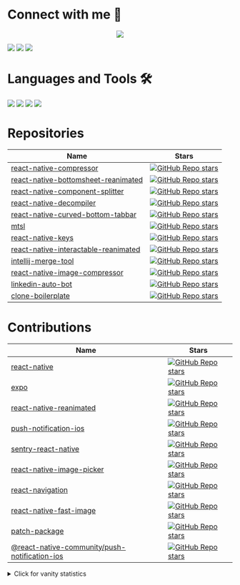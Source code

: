 # Connect with me :speech_balloon:

<p align="center">
<a href="https://stackoverflow.com/users/8079868/muhammad-numan"><img src="https://github-readme-stackoverflow.vercel.app/?userID=8079868" /></a>
</p>

  [<img src="https://img.shields.io/badge/linkedin-%230077B5.svg?&style=for-the-badge&logo=linkedin&logoColor=white">](https://www.linkedin.com/in/nomi9995) [<img src="https://img.shields.io/website?label=numan.dev&style=for-the-badge&logo=google%20chrome&url=https://numan.dev">](https://numan.dev) [<img src="https://img.shields.io/badge/muhammadnuman70@gmail.com-red?style=for-the-badge&logo=Gmail&logoColor=white&link=mailto:muhammadnuman70@gmail.com">](mailto:muhammadnuman70@gmail.com)

# Languages and Tools 🛠
  <div display="flex">
    <img src="https://img.shields.io/badge/javascript%20-%23F7DF1E.svg?&style=for-the-badge&logo=javascript&logoColor=black">
    <img src="https://img.shields.io/badge/typescript%20-%23007ACC.svg?&style=for-the-badge&logo=typescript&logoColor=white">
    <img src="https://img.shields.io/badge/react/react%20native%20-%2361DAFB.svg?&style=for-the-badge&logo=react&logoColor=white">
    <img src="https://img.shields.io/badge/Node.js-43853D.svg?&style=for-the-badge&logo=node.js&logoColor=white">
  </div>

# Repositories

| Name                                                                                                               | Stars                                                                                                                                                                                                                                                                            |
| ------------------------------------------------------------------------------------------------------------------ | -------------------------------------------------------------------------------------------------------------------------------------------------------------------------------------------------------------------------------------------------------------------------------- |
| [react-native-compressor](https://github.com/Shobbak/react-native-compressor)                            | [![GitHub Repo stars](https://img.shields.io/github/stars/Shobbak/react-native-compressor?color=black&label=%F0%9F%8C%9F&style=for-the-badge)](https://github.com/Shobbak/react-native-compressor)       
| [react-native-bottomsheet-reanimated](https://github.com/nomi9995/react-native-bottomsheet-reanimated)   | [![GitHub Repo stars](https://img.shields.io/github/stars/nomi9995/react-native-bottomsheet-reanimated?color=black&label=%F0%9F%8C%9F&style=for-the-badge)](https://github.com/nomi9995/react-native-bottomsheet-reanimated)   |                      |
| [react-native-component-splitter](https://github.com/nomi9995/react-native-component-splitter)           | [![GitHub Repo stars](https://img.shields.io/github/stars/nomi9995/react-native-component-splitter?color=black&label=%F0%9F%8C%9F&style=for-the-badge)](https://github.com/nomi9995/react-native-component-splitter)           |
| [react-native-decompiler](https://github.com/nomi9995/react-native-decompiler)                           | [![GitHub Repo stars](https://img.shields.io/github/stars/nomi9995/react-native-decompiler?color=black&label=%F0%9F%8C%9F&style=for-the-badge)](https://github.com/nomi9995/react-native-decompiler)                           | .   |
| [react-native-curved-bottom-tabbar](https://github.com/nomi9995/react-native-curved-bottom-tabbar)       | [![GitHub Repo stars](https://img.shields.io/github/stars/nomi9995/react-native-curved-bottom-tabbar?color=black&label=%F0%9F%8C%9F&style=for-the-badge)](https://github.com/nomi9995/react-native-curved-bottom-tabbar)       | .   |
| [mtsl](https://github.com/nomi9995/mtsl)                                                                 | [![GitHub Repo stars](https://img.shields.io/github/stars/nomi9995/mtsl?color=black&label=%F0%9F%8C%9F&style=for-the-badge)](https://github.com/nomi9995/mtsl)                                                                 |
| [react-native-keys](https://github.com/nomi9995/react-native-keys)                                       | [![GitHub Repo stars](https://img.shields.io/github/stars/nomi9995/react-native-keys?color=black&label=%F0%9F%8C%9F&style=for-the-badge)](https://github.com/nomi9995/react-native-keys)                                       |
| [react-native-interactable-reanimated](https://github.com/nomi9995/react-native-interactable-reanimated) | [![GitHub Repo stars](https://img.shields.io/github/stars/nomi9995/react-native-interactable-reanimated?color=black&label=%F0%9F%8C%9F&style=for-the-badge)](https://github.com/nomi9995/react-native-interactable-reanimated) |
| [intellij-merge-tool](https://github.com/nomi9995/intellij-merge-tool)                                   | [![GitHub Repo stars](https://img.shields.io/github/stars/nomi9995/intellij-merge-tool?color=black&label=%F0%9F%8C%9F&style=for-the-badge)](https://github.com/nomi9995/intellij-merge-tool)                                   |
| [react-native-image-compressor](https://github.com/nomi9995/react-native-image-compressor)               | [![GitHub Repo stars](https://img.shields.io/github/stars/nomi9995/react-native-image-compressor?color=black&label=%F0%9F%8C%9F&style=for-the-badge)](https://github.com/nomi9995/react-native-image-compressor)               |
| [linkedin-auto-bot](https://github.com/nomi9995/linkedin-auto-bot)                                       | [![GitHub Repo stars](https://img.shields.io/github/stars/nomi9995/linkedin-auto-bot?color=black&label=%F0%9F%8C%9F&style=for-the-badge)](https://github.com/nomi9995/linkedin-auto-bot)                                       |
| [clone-boilerplate](https://github.com/nomi9995/clone-boilerplate)                                       | [![GitHub Repo stars](https://img.shields.io/github/stars/nomi9995/clone-boilerplate?color=black&label=%F0%9F%8C%9F&style=for-the-badge)](https://github.com/nomi9995/clone-boilerplate)                                       |

# Contributions

| Name                                                                                                               | Stars                                                                                                                                                                                                                                                                            |
| ------------------------------------------------------------------------------------------------------------------ | -------------------------------------------------------------------------------------------------------------------------------------------------------------------------------------------------------------------------------------------------------------------------------- |
| [react-native](https://github.com/facebook/react-native/commits?author=nomi9995)                                   | [![GitHub Repo stars](https://img.shields.io/github/stars/facebook/react-native?color=black&label=Open%20Contributions%20%F0%9F%8C%9F&style=for-the-badge)](https://github.com/facebook/react-native/commits?author=nomi9995)                                                    |
| [expo](https://github.com/expo/expo/commits?author=nomi9995)                                                       | [![GitHub Repo stars](https://img.shields.io/github/stars/expo/expo?color=black&label=Open%20Contributions%20%F0%9F%8C%9F&style=for-the-badge)](https://github.com/expo/expo/commits?author=nomi9995)                                                                            |
| [react-native-reanimated](https://github.com/software-mansion/react-native-reanimated/commits?author=nomi9995)     | [![GitHub Repo stars](https://img.shields.io/github/stars/software-mansion/react-native-reanimated?color=black&label=Open%20Contributions%20%F0%9F%8C%9F&style=for-the-badge)](https://github.com/software-mansion/react-native-reanimated/commits?author=nomi9995)              |
| [push-notification-ios](https://github.com/react-native-community/push-notification-ios/commits?author=nomi9995)   | [![GitHub Repo stars](https://img.shields.io/github/stars/react-native-community/push-notification-ios?color=black&label=Open%20Contributions%20%F0%9F%8C%9F&style=for-the-badge)](https://github.com/react-native-community/push-notification-ios/commits?author=nomi9995)      |
| [sentry-react-native](https://github.com/getsentry/sentry-react-native/commits?author=nomi9995)                    | [![GitHub Repo stars](https://img.shields.io/github/stars/getsentry/sentry-react-native?color=black&label=Open%20Contributions%20%F0%9F%8C%9F&style=for-the-badge)](https://github.com/getsentry/sentry-react-native/commits?author=nomi9995)                                    |
| [react-native-image-picker](https://github.com/react-native-image-picker/react-native-image-picker/pulls/nomi9995) | [![GitHub Repo stars](https://img.shields.io/github/stars/react-native-image-picker/react-native-image-picker?color=black&label=Open%20Contributions%20%F0%9F%8C%9F&style=for-the-badge)](https://github.com/react-native-image-picker/react-native-image-picker/pulls/nomi9995) |
| [react-navigation](https://github.com/react-navigation/react-navigation/pulls/nomi9995)                            | [![GitHub Repo stars](https://img.shields.io/github/stars/react-navigation/react-navigation?color=black&label=Open%20Contributions%20%F0%9F%8C%9F&style=for-the-badge)](https://github.com/react-navigation/react-navigation/pulls/nomi9995)                                     |
| [react-native-fast-image](https://github.com/DylanVann/react-native-fast-image/commits?author=nomi9995)                                   | [![GitHub Repo stars](https://img.shields.io/github/stars/DylanVann/react-native-fast-image?color=black&label=Open%20Contributions%20%F0%9F%8C%9F&style=for-the-badge)](https://github.com/DylanVann/react-native-fast-image/commits?author=nomi9995)                                                    |
| [patch-package](https://github.com/ds300/patch-package/commits?author=nomi9995)                                   | [![GitHub Repo stars](https://img.shields.io/github/stars/ds300/patch-package?color=black&label=Open%20Contributions%20%F0%9F%8C%9F&style=for-the-badge)](https://github.com/ds300/patch-package/commits?author=nomi9995)                                                    |
| [@react-native-community/push-notification-ios](https://github.com/react-native-push-notification/ios/commits?author=nomi9995)                                   | [![GitHub Repo stars](https://img.shields.io/github/stars/react-native-push-notification/ios?color=black&label=Open%20Contributions%20%F0%9F%8C%9F&style=for-the-badge)](https://github.com/react-native-push-notification/ios/commits?author=nomi9995)                                                    |

<details>
<summary>Click for vanity statistics</summary>

![Numan's GitHub stats](https://github-readme-stats.vercel.app/api?username=nomi9995)
